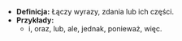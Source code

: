 - **Definicja:** Łączy wyrazy, zdania lub ich części.
- **Przykłady:**
    - i, oraz, lub, ale, jednak, ponieważ, więc.